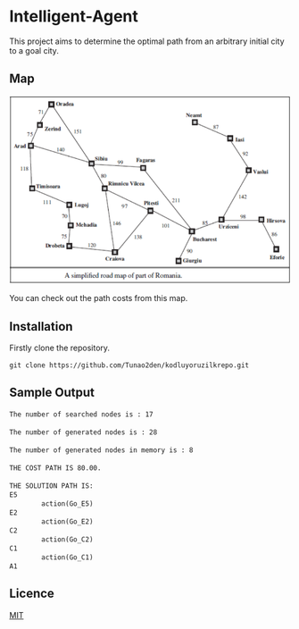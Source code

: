 # Intelligent-Agent
This project aims to determine the optimal path from an arbitrary initial city to a goal city.

## Map
![Map](https://raw.githubusercontent.com/Tunao2den/Intelligent-Agent/main/images/romaniamap.png)

You can check out the path costs from this map.

## Installation
Firstly clone the repository.
```
git clone https://github.com/Tunao2den/kodluyoruzilkrepo.git
```
## Sample Output
```
The number of searched nodes is : 17

The number of generated nodes is : 28

The number of generated nodes in memory is : 8

THE COST PATH IS 80.00.

THE SOLUTION PATH IS:
E5
        action(Go_E5)
E2
        action(Go_E2)
C2
        action(Go_C2)
C1
        action(Go_C1)
A1

```
## Licence
[MIT](https://choosealicense.com/licenses/mit/)
